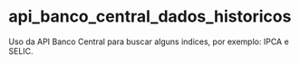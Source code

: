 # api_banco_central_dados_historicos
Uso da API Banco Central para buscar alguns indices, por exemplo: IPCA e SELIC.
